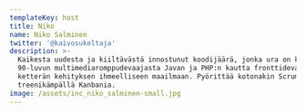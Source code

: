 ```yaml
---
templateKey: host
title: Niko
name: Niko Salminen
twitter: '@kaivosukeltaja'
description: >-
  Kaikesta uudesta ja kiiltävästä innostunut koodijäärä, jonka ura on kulkenut
  90-luvun multimediaromppudevaajasta Javan ja PHP:n kautta fronttidevauksen ja
  ketterän kehityksen ihmeelliseen maailmaan. Pyörittää kotonakin Scrumia ja
  treenikämpällä Kanbania.
image: /assets/inc_niko_salminen-small.jpg
---
```


